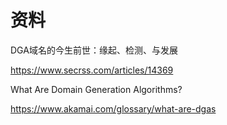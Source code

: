 # 资料

DGA域名的今生前世：缘起、检测、与发展

https://www.secrss.com/articles/14369

What Are Domain Generation Algorithms?

https://www.akamai.com/glossary/what-are-dgas